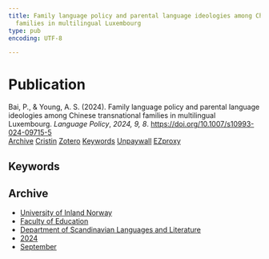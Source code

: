 ```yaml
---
title: Family language policy and parental language ideologies among Chinese transnational
  families in multilingual Luxembourg
type: pub
encoding: UTF-8

---
```

<h1>Publication</h1>
<article id="csl-bib-container-8C84S3CK" class="csl-bib-container">
  <div class="csl-bib-body"> <div class="csl-entry">Bai, P., &#38; Young, A. S. (2024). Family language policy and parental language ideologies among Chinese transnational families in multilingual Luxembourg. <i>Language Policy</i>, <i>2024, 9, 8</i>. <a href="https://doi.org/10.1007/s10993-024-09715-5">https://doi.org/10.1007/s10993-024-09715-5</a></div> </div>
  <div class="csl-bib-buttons">
    <a href="#taxonomy-article-8C84S3CK" alt="archive" class="csl-bib-button">Archive</a>
    <a href="https://app.cristin.no/results/show.jsf?id=2299165" alt="Cristin" class="csl-bib-button">Cristin</a>
    <a href="http://zotero.org/groups/5881554/items/8C84S3CK" alt="Zotero" class="csl-bib-button">Zotero</a>
    <a href="#keywords-article-8C84S3CK" alt="keywords" class="csl-bib-button">Keywords</a>
    <a href="https://doi.org/10.1007/s10993-024-09715-5" alt="Unpaywall" class="csl-bib-button">Unpaywall</a>
    <a href="https://doi.org/10.1007/s10993-024-09715-5" alt="EZproxy" class="csl-bib-button">EZproxy</a>
  </div>
  <div id="csl-bib-meta-container-8C84S3CK"></div>
</article>
<div id="csl-bib-meta-8C84S3CK" class="csl-bib-meta">
  <article id="keywords-article-8C84S3CK" class="keywords-article">
    <h1>Keywords</h1>
    
  </article>
  <article id="taxonomy-article-8C84S3CK" class="taxonomy-article">
    <h1>Archive</h1>
    <ul>
      <li><a href="{{< params subfolder >}}en/archive/?key=3DCRN523">University of Inland Norway</a></li>
      <li><a href="{{< params subfolder >}}en/archive/?key=WYNZA47F">Faculty of Education</a></li>
      <li><a href="{{< params subfolder >}}en/archive/?key=T9U6ILTU">Department of Scandinavian Languages and Literature</a></li>
      <li><a href="{{< params subfolder >}}en/archive/?key=CAQL5F23">2024</a></li>
      <li><a href="{{< params subfolder >}}en/archive/?key=YGJAAVWA">September</a></li>
    </ul>
  </article>
</div>
